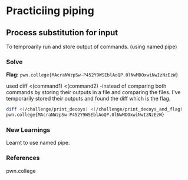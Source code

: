 # Practiciing piping

## Process substitution for input
To temproarily run and store output of commands. (using named pipe)

### Solve
**Flag:** `pwn.college{MAcraNWzpSw-P452Y9WSEblAoQP.0lNwMDOxwiNwIzNzEzW}`

 used diff <(command1) <(command2) -instead of comparing both commands by storing their outputs in a file and comparing the files. I've temporarily stored their outputs and found the diff which is the flag. 


```bash
diff <(/challenge/print_decoys) <(/challenge/print_decoys_and_flag)
pwn.college{MAcraNWzpSw-P452Y9WSEblAoQP.0lNwMDOxwiNwIzNzEzW}
```

### New Learnings
Learnt to use named pipe.

### References 
pwn.college
